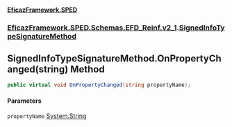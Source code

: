 #### [EficazFramework.SPED](EficazFrameworkSPED.md 'EficazFramework SPED')
### [EficazFramework.SPED.Schemas.EFD_Reinf.v2_1](EficazFramework.SPED.Schemas.EFD_Reinf.v2_1.md 'EficazFramework.SPED.Schemas.EFD_Reinf.v2_1').[SignedInfoTypeSignatureMethod](EficazFramework.SPED.Schemas.EFD_Reinf.v2_1/SignedInfoTypeSignatureMethod.md 'EficazFramework.SPED.Schemas.EFD_Reinf.v2_1.SignedInfoTypeSignatureMethod')

## SignedInfoTypeSignatureMethod.OnPropertyChanged(string) Method

```csharp
public virtual void OnPropertyChanged(string propertyName);
```
#### Parameters

<a name='EficazFramework.SPED.Schemas.EFD_Reinf.v2_1.SignedInfoTypeSignatureMethod.OnPropertyChanged(string).propertyName'></a>

`propertyName` [System.String](https://docs.microsoft.com/en-us/dotnet/api/System.String 'System.String')